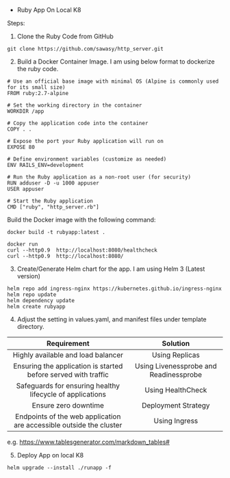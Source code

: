 * Ruby App On Local K8


Steps:

1. Clone the Ruby Code from GitHub

```
git clone https://github.com/sawasy/http_server.git
```

2. Build a Docker Container Image. I am using below format to dockerize the ruby code. 

```
# Use an official base image with minimal OS (Alpine is commonly used for its small size)
FROM ruby:2.7-alpine

# Set the working directory in the container
WORKDIR /app

# Copy the application code into the container
COPY . .

# Expose the port your Ruby application will run on
EXPOSE 80

# Define environment variables (customize as needed)
ENV RAILS_ENV=development

# Run the Ruby application as a non-root user (for security)
RUN adduser -D -u 1000 appuser
USER appuser

# Start the Ruby application
CMD ["ruby", "http_server.rb"]

```

Build the Docker image with the following command:

```
docker build -t rubyapp:latest . 

docker run 
curl --http0.9  http://localhost:8080/healthcheck
curl --http0.9  http://localhost:8080/

```

3. Create/Generate Helm chart for the app. I am using Helm 3 (Latest version)

```
helm repo add ingress-nginx https://kubernetes.github.io/ingress-nginx
helm repo update
helm dependency update
helm create rubyapp
```

4. Adjust the setting in values.yaml, and manifest files under template directory.

|                               **Requirement**                           |                **Solution**             |
|:----------------------------------------------------------------------:	|:--------------------------------------:	|
| Highly available and load balancer                                     	| Using Replicas                         	|
| Ensuring the application is started before served with traffic         	| Using Livenessprobe and Readinessprobe 	|
| Safeguards for ensuring healthy lifecycle of applications              	| Using HealthCheck                      	|
| Ensure zero downtime                                                   	| Deployment Strategy                    	|
| Endpoints of the web application are accessible outside the cluster    	| Using Ingress                          	|

e.g. https://www.tablesgenerator.com/markdown_tables#


5. Deploy App on local K8

```
helm upgrade --install ./runapp -f 
```